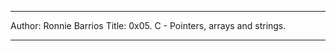 ************************************************
Author: Ronnie Barrios
Title: 0x05. C - Pointers, arrays and strings.
************************************************